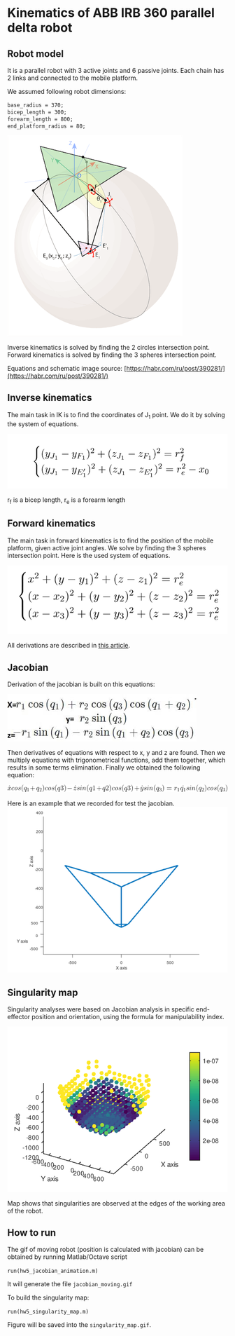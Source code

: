 # Kinematics of ABB IRB 360 parallel delta robot

## Robot model

It is a parallel robot with 3 active joints and 6 passive joints.
Each chain has 2 links and connected to the mobile platform.

We assumed following robot dimensions:
```
base_radius = 370;
bicep_length = 300;
forearm_length = 800;
end_platform_radius = 80;
```

![robot_model](images/model.gif)

Inverse kinematics is solved by finding the 2 circles intersection point. \
Forward kinematics is solved by finding the 3 spheres intersection point.

Equations and schematic image source: [https://habr.com/ru/post/390281/](https://habr.com/ru/post/390281/)

## Inverse kinematics

The main task in IK is to find the coordinates of J<sub>1</sub> point.
We do it by solving the system of equations.

![ik equations](images/inverse_eq.png)

r<sub>f</sub> is a bicep length, r<sub>e</sub> is a forearm length

## Forward kinematics

The main task in forward kinematics is to find the position of the mobile platform, given active joint angles. We solve by finding the 3 spheres intersection point. Here is the used system of equations.

![forward equations](images/forward_eq.png)

All derivations are described in [this article](https://habr.com/ru/post/390281/).

## Jacobian

Derivation of the jacobian is built on this equations:

![forward equations with passive joints known](images/forward_eq_2.jpg)

Then derivatives of equations with respect to x, y and z are found. Then we multiply equations with trigonometrical functions, add them together, which results in some terms elimination. Finally we obtained the following equation:

![jacobian equation](images/jacobian_eq.gif)

Here is an example that we recorded for test the jacobian.
![jacobian moving](images/jacobian_moving.gif)

## Singularity map

Singularity analyses were based on Jacobian analysis in specific end-effector position and orientation, using the formula for manipulability index.

![singularity map](images/singularity_map.png)

Map shows that singularities are observed at the edges of the working area of the robot.

## How to run

The gif of moving robot (position is calculated with jacobian) can be obtained by running Matlab/Octave script

```run(hw5_jacobian_animation.m)```

It will generate the file `jacobian_moving.gif`

To build the singularity map:

```run(hw5_singularity_map.m)```

Figure will be saved into the `singularity_map.gif`.